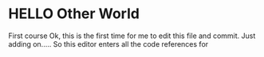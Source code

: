 # HELLO Other World
First course
Ok, this is the first time for me to edit this file and commit.  Just adding on.....
So this editor enters all the code references for 

